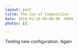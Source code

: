 ```yaml
---
layout: post
title: The Joy of Composition
date: 2019-01-28 00:00:00 -0600
photos: []

---
```

Testing new configuration. Again